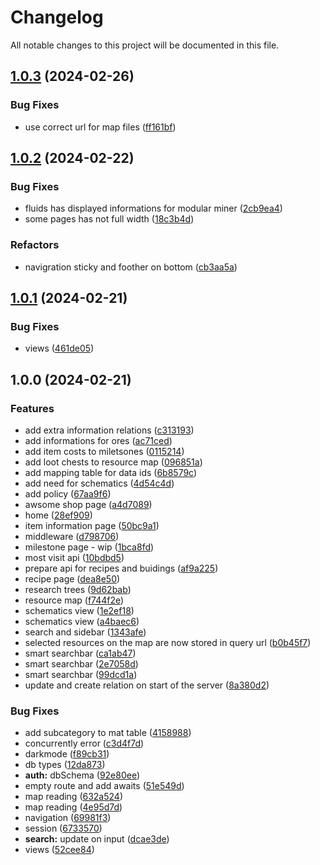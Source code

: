 # Changelog

All notable changes to this project will be documented in this file.

## [1.0.3](https://github.com/Satisfactory-KMods/SatisfactoryPlusWiki/compare/v1.0.2...v1.0.3) (2024-02-26)


### Bug Fixes

* use correct url for map files ([ff161bf](https://github.com/Satisfactory-KMods/SatisfactoryPlusWiki/commit/ff161bf42c8cf42880a43cbeb86bba55e04192e4))

## [1.0.2](https://github.com/Satisfactory-KMods/SatisfactoryPlusWiki/compare/v1.0.1...v1.0.2) (2024-02-22)


### Bug Fixes

* fluids has displayed informations for modular miner ([2cb9ea4](https://github.com/Satisfactory-KMods/SatisfactoryPlusWiki/commit/2cb9ea482a072fc92ea7fa48e90bb2d226cad2f5))
* some pages has not full width ([18c3b4d](https://github.com/Satisfactory-KMods/SatisfactoryPlusWiki/commit/18c3b4d70857ed02ab7197605012291b543a835b))


### Refactors

* navigration sticky and foother on bottom ([cb3aa5a](https://github.com/Satisfactory-KMods/SatisfactoryPlusWiki/commit/cb3aa5a8c690973b213cbc0375c45d426cd2aa40))

## [1.0.1](https://github.com/Satisfactory-KMods/SatisfactoryPlusWiki/compare/v1.0.0...v1.0.1) (2024-02-21)


### Bug Fixes

* views ([461de05](https://github.com/Satisfactory-KMods/SatisfactoryPlusWiki/commit/461de05642bae696b0276a3bfd8991cf7ae4aceb))

## 1.0.0 (2024-02-21)


### Features

* add extra information relations ([c313193](https://github.com/Satisfactory-KMods/SatisfactoryPlusWiki/commit/c313193b19c4ed0139e73e1ac89e3a51f2599710))
* add informations for ores ([ac71ced](https://github.com/Satisfactory-KMods/SatisfactoryPlusWiki/commit/ac71cedbc314f3f44ca2143b61649f827101d524))
* add item costs to miletsones ([0115214](https://github.com/Satisfactory-KMods/SatisfactoryPlusWiki/commit/0115214f5396f10b2a2c6b3219a9324ed6d3d9ad))
* add loot chests to resource map ([096851a](https://github.com/Satisfactory-KMods/SatisfactoryPlusWiki/commit/096851a3510784f13c9c0aa18c76f47c921cb962))
* add mapping table for data ids ([6b8579c](https://github.com/Satisfactory-KMods/SatisfactoryPlusWiki/commit/6b8579c40e70bb9efe11a16cbb8084c3d9e8055d))
* add need for schematics ([4d54c4d](https://github.com/Satisfactory-KMods/SatisfactoryPlusWiki/commit/4d54c4d41cd7273a7076ed4cb789a1bdd3d142f3))
* add policy ([67aa9f6](https://github.com/Satisfactory-KMods/SatisfactoryPlusWiki/commit/67aa9f674b9b6c3aa4353331b20b78093510e9a7))
* awsome shop page ([a4d7089](https://github.com/Satisfactory-KMods/SatisfactoryPlusWiki/commit/a4d70894ab81a89f327bddd529a198b29bfad303))
* home ([28ef909](https://github.com/Satisfactory-KMods/SatisfactoryPlusWiki/commit/28ef9097238f34227e8677578a55a8bd6b4ffcd5))
* item information page ([50bc9a1](https://github.com/Satisfactory-KMods/SatisfactoryPlusWiki/commit/50bc9a10c8559ba0f1a20fe4b9aed8b18fd06399))
* middleware ([d798706](https://github.com/Satisfactory-KMods/SatisfactoryPlusWiki/commit/d7987060a03d4b56260139b35851bb39494cb471))
* milestone page - wip ([1bca8fd](https://github.com/Satisfactory-KMods/SatisfactoryPlusWiki/commit/1bca8fdb598854503641397cb6eb5d57ded2ee96))
* most visit api ([10bdbd5](https://github.com/Satisfactory-KMods/SatisfactoryPlusWiki/commit/10bdbd54d96ae8a55c86b97a3ba424f69e37edef))
* prepare api for recipes and buidings ([af9a225](https://github.com/Satisfactory-KMods/SatisfactoryPlusWiki/commit/af9a2259f6b15c0ea6ba1970b49c165d33fdcc42))
* recipe page ([dea8e50](https://github.com/Satisfactory-KMods/SatisfactoryPlusWiki/commit/dea8e50000d1e5b08bf5d47ddb0f8dff7abcc204))
* research trees ([9d62bab](https://github.com/Satisfactory-KMods/SatisfactoryPlusWiki/commit/9d62bab517e8f8789c2ed9acd3380567180934c5))
* resource map ([f744f2e](https://github.com/Satisfactory-KMods/SatisfactoryPlusWiki/commit/f744f2eaca88ad2054048efa2a92a37c088be2e9))
* schematics view ([1e2ef18](https://github.com/Satisfactory-KMods/SatisfactoryPlusWiki/commit/1e2ef18edc59d72c7e83c1f4939e6c391915b284))
* schematics view ([a4baec6](https://github.com/Satisfactory-KMods/SatisfactoryPlusWiki/commit/a4baec624fc33357e48823af42eddfdd05c939b0))
* search and sidebar ([1343afe](https://github.com/Satisfactory-KMods/SatisfactoryPlusWiki/commit/1343afea8fa22295e6f8d623bce1910473396a8f))
* selected resources on the map are now stored in query url ([b0b45f7](https://github.com/Satisfactory-KMods/SatisfactoryPlusWiki/commit/b0b45f707ef4ce889c61d8ae8ba3b3f146aaa081))
* smart searchbar ([ca1ab47](https://github.com/Satisfactory-KMods/SatisfactoryPlusWiki/commit/ca1ab4796a6ff9a0d49414f7fcde609bf45ee0bd))
* smart searchbar ([2e7058d](https://github.com/Satisfactory-KMods/SatisfactoryPlusWiki/commit/2e7058d030bed25829e1da421a8b286cb0bd8689))
* smart searchbar ([99dcd1a](https://github.com/Satisfactory-KMods/SatisfactoryPlusWiki/commit/99dcd1adde8c1859d0818dd211787ec8b830195f))
* update and create relation on start of the server ([8a380d2](https://github.com/Satisfactory-KMods/SatisfactoryPlusWiki/commit/8a380d25395a2317490eba6591ded386cef7889c))


### Bug Fixes

* add subcategory to mat table ([4158988](https://github.com/Satisfactory-KMods/SatisfactoryPlusWiki/commit/4158988a4f35c5450130d49680660421f91eb586))
* concurrently error ([c3d4f7d](https://github.com/Satisfactory-KMods/SatisfactoryPlusWiki/commit/c3d4f7d7c6d3eb376ca12f8c12a50777c954ffc6))
* darkmode ([f89cb31](https://github.com/Satisfactory-KMods/SatisfactoryPlusWiki/commit/f89cb3159b749d073fb63ed595f7eb7598db2139))
* db types ([12da873](https://github.com/Satisfactory-KMods/SatisfactoryPlusWiki/commit/12da873bb0a911102f9f34b6da32cb6eb651016c))
* **auth:** dbSchema ([92e80ee](https://github.com/Satisfactory-KMods/SatisfactoryPlusWiki/commit/92e80ee28966d769bb3fc837f35af6df5715e25d))
* empty route and add awaits ([51e549d](https://github.com/Satisfactory-KMods/SatisfactoryPlusWiki/commit/51e549d8367aeadf7f9a2c43b6164b70340e8780))
* map reading ([632a524](https://github.com/Satisfactory-KMods/SatisfactoryPlusWiki/commit/632a524d906c8bf79ee833d83f6defe0954f3508))
* map reading ([4e95d7d](https://github.com/Satisfactory-KMods/SatisfactoryPlusWiki/commit/4e95d7d7f36f65fad161f7a24df1b12737460d8d))
* navigation ([69981f3](https://github.com/Satisfactory-KMods/SatisfactoryPlusWiki/commit/69981f378c45106613ee5fad88aeb98b4caea834))
* session ([6733570](https://github.com/Satisfactory-KMods/SatisfactoryPlusWiki/commit/6733570258c92baebb7beeaba02281ee5cc690e4))
* **search:** update on input ([dcae3de](https://github.com/Satisfactory-KMods/SatisfactoryPlusWiki/commit/dcae3de2e97ad1820540ea4ccbeae1e3cdb03085))
* views ([52cee84](https://github.com/Satisfactory-KMods/SatisfactoryPlusWiki/commit/52cee84b9e9f7df60f993399903c58a37d69abfa))
